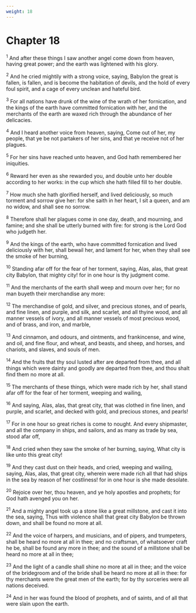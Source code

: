 ```yaml
---
weight: 18
---
```


# Chapter 18

<sup>1</sup> And after these things I saw another angel come down from heaven, having great power; and the earth was lightened with his glory. 

<sup>2</sup> And he cried mightily with a strong voice, saying, Babylon the great is fallen, is fallen, and is become the habitation of devils, and the hold of every foul spirit, and a cage of every unclean and hateful bird. 

<sup>3</sup> For all nations have drunk of the wine of the wrath of her fornication, and the kings of the earth have committed fornication with her, and the merchants of the earth are waxed rich through the abundance of her delicacies. 

<sup>4</sup> And I heard another voice from heaven, saying, Come out of her, my people, that ye be not partakers of her sins, and that ye receive not of her plagues. 

<sup>5</sup> For her sins have reached unto heaven, and God hath remembered her iniquities. 

<sup>6</sup> Reward her even as she rewarded you, and double unto her double according to her works: in the cup which she hath filled fill to her double. 

<sup>7</sup> How much she hath glorified herself, and lived deliciously, so much torment and sorrow give her: for she saith in her heart, I sit a queen, and am no widow, and shall see no sorrow. 

<sup>8</sup> Therefore shall her plagues come in one day, death, and mourning, and famine; and she shall be utterly burned with fire: for strong is the Lord God who judgeth her. 

<sup>9</sup> And the kings of the earth, who have committed fornication and lived deliciously with her, shall bewail her, and lament for her, when they shall see the smoke of her burning, 

<sup>10</sup> Standing afar off for the fear of her torment, saying, Alas, alas, that great city Babylon, that mighty city! for in one hour is thy judgment come. 

<sup>11</sup> And the merchants of the earth shall weep and mourn over her; for no man buyeth their merchandise any more: 

<sup>12</sup> The merchandise of gold, and silver, and precious stones, and of pearls, and fine linen, and purple, and silk, and scarlet, and all thyine wood, and all manner vessels of ivory, and all manner vessels of most precious wood, and of brass, and iron, and marble, 

<sup>13</sup> And cinnamon, and odours, and ointments, and frankincense, and wine, and oil, and fine flour, and wheat, and beasts, and sheep, and horses, and chariots, and slaves, and souls of men. 

<sup>14</sup> And the fruits that thy soul lusted after are departed from thee, and all things which were dainty and goodly are departed from thee, and thou shalt find them no more at all. 

<sup>15</sup> The merchants of these things, which were made rich by her, shall stand afar off for the fear of her torment, weeping and wailing, 

<sup>16</sup> And saying, Alas, alas, that great city, that was clothed in fine linen, and purple, and scarlet, and decked with gold, and precious stones, and pearls! 

<sup>17</sup> For in one hour so great riches is come to nought. And every shipmaster, and all the company in ships, and sailors, and as many as trade by sea, stood afar off, 

<sup>18</sup> And cried when they saw the smoke of her burning, saying, What city is like unto this great city! 

<sup>19</sup> And they cast dust on their heads, and cried, weeping and wailing, saying, Alas, alas, that great city, wherein were made rich all that had ships in the sea by reason of her costliness! for in one hour is she made desolate. 

<sup>20</sup> Rejoice over her, thou heaven, and ye holy apostles and prophets; for God hath avenged you on her. 

<sup>21</sup> And a mighty angel took up a stone like a great millstone, and cast it into the sea, saying, Thus with violence shall that great city Babylon be thrown down, and shall be found no more at all. 

<sup>22</sup> And the voice of harpers, and musicians, and of pipers, and trumpeters, shall be heard no more at all in thee; and no craftsman, of whatsoever craft he be, shall be found any more in thee; and the sound of a millstone shall be heard no more at all in thee; 

<sup>23</sup> And the light of a candle shall shine no more at all in thee; and the voice of the bridegroom and of the bride shall be heard no more at all in thee: for thy merchants were the great men of the earth; for by thy sorceries were all nations deceived. 

<sup>24</sup> And in her was found the blood of prophets, and of saints, and of all that were slain upon the earth. 


